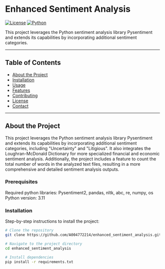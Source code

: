 # Enhanced Sentiment Analysis

[![License](https://img.shields.io/badge/license-MIT-blue.svg)](LICENSE) 
[![Python](https://img.shields.io/badge/python-3.8%2B-blue)](https://www.python.org/)

This project leverages the Python sentiment analysis library Pysentiment and extends its capabilities by incorporating additional sentiment categories.

---

## Table of Contents

- [About the Project](#about-the-project)
- [Installation](#installation)
- [Usage](#usage)
- [Features](#features)
- [Contributing](#contributing)
- [License](#license)
- [Contact](#contact)

---

## About the Project

This project leverages the Python sentiment analysis library Pysentiment and extends its capabilities by incorporating additional sentiment categories, including "Uncertainty" and "Litigious". It also integrates the Loughran-McDonald Dictionary for more specialized financial and economic sentiment analysis. Additionally, the project includes a feature to count the total number of words in the analyzed text files, resulting in a more comprehensive and detailed sentiment analysis outputs.

### Prerequisites

Required python libraries: Pysentiment2, pandas, nltk, abc, re, numpy, os  
Python version: 3.11

### Installation

Step-by-step instructions to install the project:

```bash
# Clone the repository
git clone https://github.com/A004772214/enhanced_sentiment_analysis.git

# Navigate to the project directory
cd enhanced_sentiment_analysis

# Install dependencies
pip install -r requirements.txt

